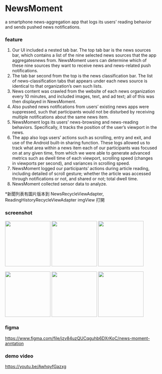 # NewsMoment
a smartphone news-aggregation app that logs its users’ reading behavior and sends pushed news notifications. 
### feature
1. Our UI included a nested tab bar. The top tab bar is the news sources bar, which contains a list of the nine selected news sources that the app aggregatesnews from. NewsMoment users can determine which of these nine sources they want to receive news and news-related push notifications.
2. The tab bar second from the top is the news classification bar. The list of news-classification tabs that appears under each news source is identical to that organization’s own such lists.
3. News content was crawled from the website of each news organization every 10 minutes, and included images, text, and ad text; all of this was then displayed in NewsMoment.
4. Also pushed news notifications from users’ existing news apps were suppressed, such that participants would not be disturbed by receiving multiple notifications about the same news item.
5. NewsMoment logs its users’ news-browsing and news-reading behaviors. Specifically, it tracks the position of the user’s viewport in the news.
6. The app also logs users’ actions such as scrolling, entry and exit, and use of the Android built-in sharing function. These logs allowed us to track what area within a news item each of our participants was focused on at any given time, from which we were able to generate advanced metrics such as dwell time of each viewport, scrolling speed (changes in viewports per second), and variances in scrolling speed.
7. NewsMoment logged our participants’ actions during article reading, including detailed of scroll gesture; whether the article was accessed through notifications or not, and shared or not; total dwell time.
8. NewsMoment collected sensor data to analyze.

*新聞列表有圖片版本到 NewsRecycleViewAdapter, ReadingHistoryRecycleViewAdapter imgView 打開

### screenshot
<p float="left">
  <img src="https://github.com/wumamu/NewsMoment-Android-/blob/main/NewsMoment%20Screenshot/ss%20(2).png" width="150" />
  <img src="https://github.com/wumamu/NewsMoment-Android-/blob/main/NewsMoment%20Screenshot/ss%20(3).png" width="150" />
  <img src="https://github.com/wumamu/NewsMoment-Android-/blob/main/NewsMoment%20Screenshot/ss%20(4).png" width="150" />
</p>
<p float="left">
  <img src="https://github.com/wumamu/NewsMoment-Android-/blob/main/NewsMoment%20Screenshot/ss%20(6).png" width="150" />
  <img src="https://github.com/wumamu/NewsMoment-Android-/blob/main/NewsMoment%20Screenshot/ss%20(7).png" width="150" />
  <img src="https://github.com/wumamu/NewsMoment-Android-/blob/main/NewsMoment%20Screenshot/ss%20(1).png" width="150" />
</p>
<!-- ![image]
![image]
![image]
![image]
![image](https://github.com/wumamu/NewsMoment-Android-/blob/main/NewsMoment%20Screenshot/ss%20(1).png) -->

### figma
https://www.figma.com/file/jzv84uzQUCqguhb6DXrKoC/news-moment-anntation
### demo video
https://youtu.be/AwhqyfGazxg
